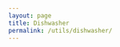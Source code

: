 ```yaml
---
layout: page
title: Dishwasher
permalink: /utils/dishwasher/
---
```


<script>
function hoursUntil6AM() {
  // Get the current date and time
  const now = new Date();

  // Get the current time in hours and minutes
  const currentHour = now.getHours();
  const currentMinutes = now.getMinutes();

  // Set the target time to 6 AM tomorrow
  const targetHour = 6;
  const targetDate = new Date(now);
  targetDate.setHours(targetHour, 0, 0, 0); // Set to 6 AM today

  // If the current time is already past 6 AM, move the target to the next day
  if (currentHour >= targetHour) {
    targetDate.setDate(targetDate.getDate() + 1); // Move to the next day
  }

  // Calculate the difference in milliseconds
  const timeDifference = targetDate - now;

  // Convert milliseconds to hours
  const hoursLeft = timeDifference / (1000 * 60 * 60);

  // Round the result to the nearest whole number
  return Math.ceil(hoursLeft);
}

// Display the result
document.write("Hours until 6 AM tomorrow: " + hoursUntil6AM());
</script>

